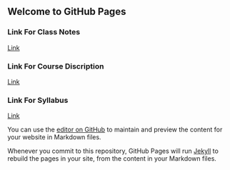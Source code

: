 ## Welcome to GitHub Pages


### Link For Class Notes

[Link](https://github.com/matajua000/IB-CS-Repository/blob/master/Class%20Notes.md)

### Link For Course Discription
[Link](https://github.com/matajua000/IB-CS-Repository/blob/master/IB%20CS%20Course%20Description.md)

### Link For Syllabus
[Link](https://github.com/matajua000/IB-CS-Repository/blob/master/IB%20CS%20Syllabus.md)

You can use the [editor on GitHub](https://github.com/matajua000/IB-CS-Repository/edit/master/README.md) to maintain and preview the content for your website in Markdown files.

Whenever you commit to this repository, GitHub Pages will run [Jekyll](https://jekyllrb.com/) to rebuild the pages in your site, from the content in your Markdown files.
